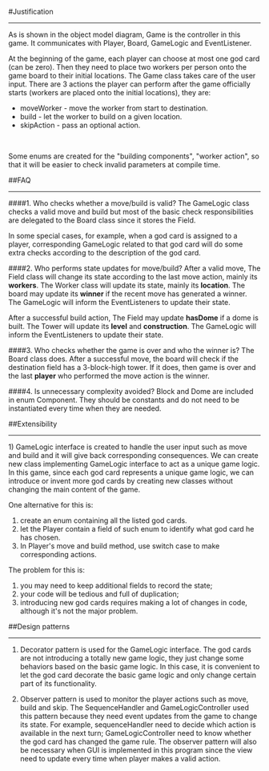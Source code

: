 #Justification
<hr>
As is shown in the object model diagram, Game is the controller in this game.
It communicates with Player, Board, GameLogic and EventListener.
<br>



At the beginning of the game, each player can choose at most one god card (can be zero).
Then they need to place two workers per person onto the game board to their initial locations.
The Game class takes care of the user input.
There are 3 actions the player can perform after the game officially starts (workers are placed onto the initial locations), they are:
* moveWorker - move the worker from start to destination.
* build      - let the worker to build on a given location.
* skipAction - pass an optional action.

<br>

Some enums are created for the "building components", "worker action", so that it will be easier 
to check invalid parameters at compile time.


##FAQ
<hr>

####1. Who checks whether a move/build is valid?
The GameLogic class checks a valid move and build but most of the basic check responsibilities are delegated to the Board class since it stores the Field.

In some special cases, for example, when a god card is assigned to a player, 
corresponding GameLogic related to that god card will do some extra checks according to the description of the god card.


####2. Who performs state updates for move/build?
After a valid move, 
The Field class will change its state according to the last move action, mainly its __workers__.
The Worker class will update its state, mainly its __location__.
The board may update its __winner__ if the recent move has generated a winner.
The GameLogic will inform the EventListeners to update their state.

After a successful build action, 
The Field may update __hasDome__ if a dome is built.
The Tower will update its __level__ and __construction__.
The GameLogic will inform the EventListeners to update their state.

####3. Who checks whether the game is over and who the winner is?
The Board class does. After a successful move, the board will check if the destination field has a 3-block-high
tower. If it does, then game is over and the last __player__ who performed the move action is the winner.

####4. Is unnecessary complexity avoided?
Block and Dome are included in enum Component.
They should be constants and do not need to be instantiated every time when they are needed.

##Extensibility
<hr>
1) GameLogic interface is created to handle the user input such as move and build and it will give back corresponding consequences.
We can create new class implementing GameLogic interface to act as a unique game logic. 
In this game, since each god card represents a unique game logic, 
we can introduce or invent more god cards by creating new classes without changing the main content of the game.

One alternative for this is:
1) create an enum containing all the listed god cards. 
2) let the Player contain a field of such enum to identify what god card he has chosen. 
3) In Player's move and build method, use switch case to make corresponding actions.

The problem for this is: 
1) you may need to keep additional fields to record the state; 
2) your code will be tedious and full of duplication;
3) introducing new god cards requires making a lot of changes in code, although it's not the major problem.



##Design patterns
<hr>

1) Decorator pattern is used for the GameLogic interface. 
The god cards are not introducing a totally new game logic, they just change some behaviors based on the basic game logic.
In this case, it is convenient to let the god card decorate the basic game logic and only change certain part of its functionality.


2) Observer pattern is used to monitor the player actions such as move, build and skip. 
The SequenceHandler and GameLogicController used this pattern because they need event updates from the game to change its state.
For example, sequenceHandler need to decide which action is available in the next turn; GameLogicController need to know whether the god card has changed the game rule.
The observer pattern will also be necessary when GUI is implemented in this program since the view need to update every time when player makes a valid action.